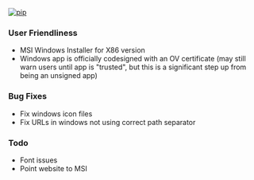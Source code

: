 [![pip](https://img.shields.io/badge/compatible%20pip%20version-0.14.1-00bbe2?logo=pypi&logoColor=f5c39e)](https://pypi.org/project/deephys/0.14.1)


### User Friendliness
- MSI Windows Installer for X86 version
- Windows app is officially codesigned with an OV certificate (may still warn users until app is "trusted", but this is a significant step up from being an unsigned app)


### Bug Fixes
- Fix windows icon files
- Fix URLs in windows not using correct path separator


### Todo
- Font issues
- Point website to MSI